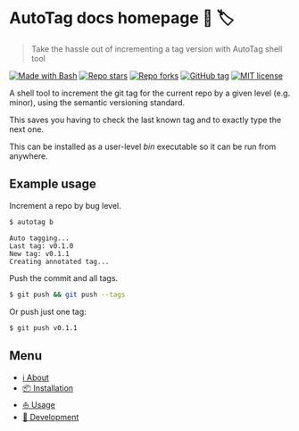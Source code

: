 # AutoTag docs homepage 🤖 🏷️
> Take the hassle out of incrementing a tag version with AutoTag shell tool

[![Made with Bash](https://img.shields.io/badge/Made%20with-Bash-blue?logo=gnu-bash)](https://www.gnu.org/software/bash/)
[![Repo stars](https://img.shields.io/github/stars/MichaelCurrin/auto-tag?style=social)](https://github.com/MichaelCurrin/auto-tag)
[![Repo forks](https://img.shields.io/github/forks/MichaelCurrin/auto-tag?style=social)](https://github.com/MichaelCurrin/auto-tag)
[![GitHub tag](https://img.shields.io/github/tag/MichaelCurrin/auto-tag.svg)](https://GitHub.com/MichaelCurrin/auto-tag/tags/)
[![MIT license](https://img.shields.io/badge/License-MIT-blue.svg)](https://github.com/MichaelCurrin/auto-tag/blob/master/LICENSE)

A shell tool to increment the git tag for the current repo by a given level (e.g. minor), using the semantic versioning standard.

This saves you having to check the last known tag and to exactly type the next one.

This can be installed as a user-level _bin_ executable so it can be run from anywhere.


## Example usage

Increment a repo by bug level.

```sh
$ autotag b
```
```
Auto tagging...
Last tag: v0.1.0
New tag: v0.1.1
Creating annotated tag...
```

Push the commit and all tags.

```sh
$ git push && git push --tags
```

Or push just one tag:

```sh
$ git push v0.1.1
```


## Menu

- [ℹ️ About](about)
- [📦 Installation](installation)
- [⛵ Usage](usage)
- [🚧 Development](development)

